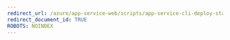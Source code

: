 ```yaml
---
redirect_url: /azure/app-service-web/scripts/app-service-cli-deploy-staging-environment
redirect_document_id: TRUE 
ROBOTS: NOINDEX
---
```

